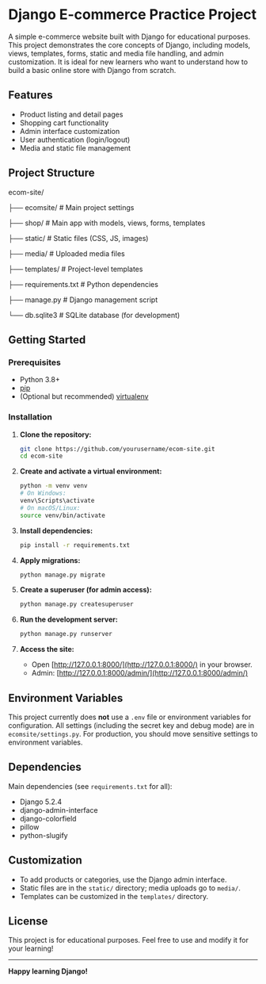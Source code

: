 # Django E-commerce Practice Project

A simple e-commerce website built with Django for educational purposes. This project demonstrates the core concepts of Django, including models, views, templates, forms, static and media file handling, and admin customization. It is ideal for new learners who want to understand how to build a basic online store with Django from scratch.

## Features

- Product listing and detail pages
- Shopping cart functionality
- Admin interface customization
- User authentication (login/logout)
- Media and static file management

## Project Structure
ecom-site/

├── ecomsite/ # Main project settings

├── shop/ # Main app with models, views, forms, templates

├── static/ # Static files (CSS, JS, images)

├── media/ # Uploaded media files

├── templates/ # Project-level templates

├── requirements.txt # Python dependencies

├── manage.py # Django management script

└── db.sqlite3 # SQLite database (for development)


## Getting Started

### Prerequisites

- Python 3.8+
- [pip](https://pip.pypa.io/en/stable/)
- (Optional but recommended) [virtualenv](https://virtualenv.pypa.io/en/latest/)

### Installation

1. **Clone the repository:**
   ```bash
   git clone https://github.com/yourusername/ecom-site.git
   cd ecom-site
   ```

2. **Create and activate a virtual environment:**
   ```bash
   python -m venv venv
   # On Windows:
   venv\Scripts\activate
   # On macOS/Linux:
   source venv/bin/activate
   ```

3. **Install dependencies:**
   ```bash
   pip install -r requirements.txt
   ```

4. **Apply migrations:**
   ```bash
   python manage.py migrate
   ```

5. **Create a superuser (for admin access):**
   ```bash
   python manage.py createsuperuser
   ```

6. **Run the development server:**
   ```bash
   python manage.py runserver
   ```

7. **Access the site:**
   - Open [http://127.0.0.1:8000/](http://127.0.0.1:8000/) in your browser.
   - Admin: [http://127.0.0.1:8000/admin/](http://127.0.0.1:8000/admin/)

## Environment Variables

This project currently does **not** use a `.env` file or environment variables for configuration. All settings (including the secret key and debug mode) are in `ecomsite/settings.py`. For production, you should move sensitive settings to environment variables.

## Dependencies

Main dependencies (see `requirements.txt` for all):

- Django 5.2.4
- django-admin-interface
- django-colorfield
- pillow
- python-slugify

## Customization

- To add products or categories, use the Django admin interface.
- Static files are in the `static/` directory; media uploads go to `media/`.
- Templates can be customized in the `templates/` directory.

## License

This project is for educational purposes. Feel free to use and modify it for your learning!

---

**Happy learning Django!**
